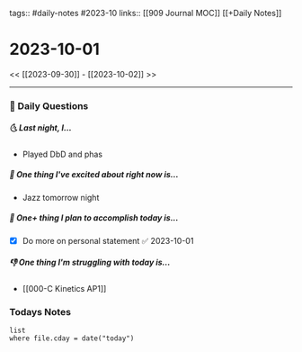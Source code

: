 tags:: #daily-notes #2023-10
links:: [[909 Journal MOC]] [[+Daily Notes]]

# 2023-10-01

<< [[2023-09-30]] - [[2023-10-02]] >>

---
### 📅 Daily Questions
##### 🌜 Last night, I...
- Played DbD and phas

##### 🙌 One thing I've excited about right now is...
- Jazz tomorrow night

##### 🚀 One+ thing I plan to accomplish today is...
- [x] Do more on personal statement ✅ 2023-10-01

##### 👎 One thing I'm struggling with today is...
- [[000-C Kinetics AP1]]

### Todays Notes
```dataview
list 
where file.cday = date("today")
```